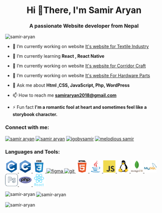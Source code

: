 <h1 align="center">Hi 👋There, I'm Samir Aryan</h1>
<h3 align="center">A passionate Website developer from Nepal</h3>

<p align="left"> <img src="https://komarev.com/ghpvc/?username=samir-aryan&label=Profile%20views&color=0e75b6&style=flat" alt="samir-aryan" /> </p>

- 🔭 I’m currently working on website [It's website for Textile Industry](https://shreeganeshtextile.com/)

- 🌱 I’m currently learning **React , React Native**

- 🔭 I’m currently working on website [It's website for Corridor Craft](https://shethgroupofcompanies.com/)

- 🔭 I’m currently working on website [It's website For Hardware Parts](https://jankipolytank.com/)

- 💬 Ask me about **Html ,CSS, JavaScript, Php, WordPress**

- 📫 How to reach me **samiraryan2018@gmail.com**

- ⚡ Fun fact **I'm a romantic fool at heart and sometimes feel like a storybook character.**

<h3 align="left">Connect with me:</h3>
<p align="left">
<a href="https://linkedin.com/in/samir aryan" target="blank"><img align="center" src="https://raw.githubusercontent.com/rahuldkjain/github-profile-readme-generator/master/src/images/icons/Social/linked-in-alt.svg" alt="samir aryan" height="30" width="40" /></a>
<a href="https://fb.com/samir aryan" target="blank"><img align="center" src="https://raw.githubusercontent.com/rahuldkjain/github-profile-readme-generator/master/src/images/icons/Social/facebook.svg" alt="samir aryan" height="30" width="40" /></a>
<a href="https://instagram.com/igobysamir" target="blank"><img align="center" src="https://raw.githubusercontent.com/rahuldkjain/github-profile-readme-generator/master/src/images/icons/Social/instagram.svg" alt="igobysamir" height="30" width="40" /></a>
<a href="https://www.youtube.com/c/melodious samir" target="blank"><img align="center" src="https://raw.githubusercontent.com/rahuldkjain/github-profile-readme-generator/master/src/images/icons/Social/youtube.svg" alt="melodious samir" height="30" width="40" /></a>
</p>

<h3 align="left">Languages and Tools:</h3>
<p align="left"> <a href="https://www.cprogramming.com/" target="_blank" rel="noreferrer"> <img src="https://raw.githubusercontent.com/devicons/devicon/master/icons/c/c-original.svg" alt="c" width="40" height="40"/> </a> <a href="https://www.w3schools.com/cpp/" target="_blank" rel="noreferrer"> <img src="https://raw.githubusercontent.com/devicons/devicon/master/icons/cplusplus/cplusplus-original.svg" alt="cplusplus" width="40" height="40"/> </a> <a href="https://www.w3schools.com/css/" target="_blank" rel="noreferrer"> <img src="https://raw.githubusercontent.com/devicons/devicon/master/icons/css3/css3-original-wordmark.svg" alt="css3" width="40" height="40"/> </a> <a href="https://www.figma.com/" target="_blank" rel="noreferrer"> <img src="https://www.vectorlogo.zone/logos/figma/figma-icon.svg" alt="figma" width="40" height="40"/> </a> <a href="https://git-scm.com/" target="_blank" rel="noreferrer"> <img src="https://www.vectorlogo.zone/logos/git-scm/git-scm-icon.svg" alt="git" width="40" height="40"/> </a> <a href="https://www.w3.org/html/" target="_blank" rel="noreferrer"> <img src="https://raw.githubusercontent.com/devicons/devicon/master/icons/html5/html5-original-wordmark.svg" alt="html5" width="40" height="40"/> </a> <a href="https://www.java.com" target="_blank" rel="noreferrer"> <img src="https://raw.githubusercontent.com/devicons/devicon/master/icons/java/java-original.svg" alt="java" width="40" height="40"/> </a> <a href="https://developer.mozilla.org/en-US/docs/Web/JavaScript" target="_blank" rel="noreferrer"> <img src="https://raw.githubusercontent.com/devicons/devicon/master/icons/javascript/javascript-original.svg" alt="javascript" width="40" height="40"/> </a> <a href="https://www.linux.org/" target="_blank" rel="noreferrer"> <img src="https://raw.githubusercontent.com/devicons/devicon/master/icons/linux/linux-original.svg" alt="linux" width="40" height="40"/> </a> <a href="https://www.mongodb.com/" target="_blank" rel="noreferrer"> <img src="https://raw.githubusercontent.com/devicons/devicon/master/icons/mongodb/mongodb-original-wordmark.svg" alt="mongodb" width="40" height="40"/> </a> <a href="https://www.mysql.com/" target="_blank" rel="noreferrer"> <img src="https://raw.githubusercontent.com/devicons/devicon/master/icons/mysql/mysql-original-wordmark.svg" alt="mysql" width="40" height="40"/> </a> <a href="https://www.photoshop.com/en" target="_blank" rel="noreferrer"> <img src="https://raw.githubusercontent.com/devicons/devicon/master/icons/photoshop/photoshop-line.svg" alt="photoshop" width="40" height="40"/> </a> <a href="https://www.php.net" target="_blank" rel="noreferrer"> <img src="https://raw.githubusercontent.com/devicons/devicon/master/icons/php/php-original.svg" alt="php" width="40" height="40"/> </a> <a href="https://reactjs.org/" target="_blank" rel="noreferrer"> <img src="https://raw.githubusercontent.com/devicons/devicon/master/icons/react/react-original-wordmark.svg" alt="react" width="40" height="40"/> </a> </p>

<p><img align="left" src="https://github-readme-stats.vercel.app/api/top-langs?username=samir-aryan&show_icons=true&locale=en&layout=compact" alt="samir-aryan" /></p>

<p>&nbsp;<img align="center" src="https://github-readme-stats.vercel.app/api?username=samir-aryan&show_icons=true&locale=en" alt="samir-aryan" /></p>

<p><img align="center" src="https://github-readme-streak-stats.herokuapp.com/?user=samir-aryan&" alt="samir-aryan" /></p>


